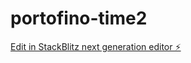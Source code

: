 # portofino-time2

[Edit in StackBlitz next generation editor ⚡️](https://stackblitz.com/~/github.com/devchew/portofino-time2)